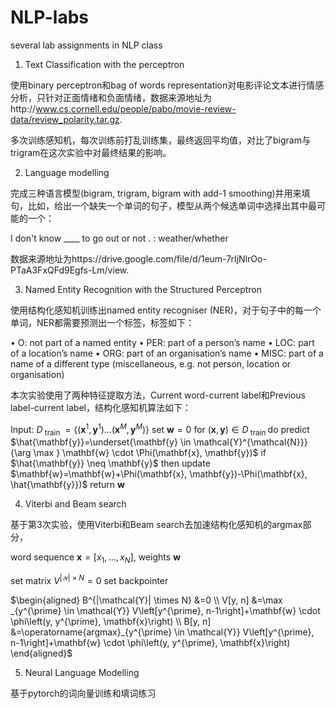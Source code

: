 # NLP-labs

several lab assignments in NLP class

1. Text Classification with the perceptron

使用binary perceptron和bag of words representation对电影评论文本进行情感分析，只针对正面情绪和负面情绪，数据来源地址为http://www.cs.cornell.edu/people/pabo/movie-review-data/review_polarity.tar.gz. 

多次训练感知机，每次训练前打乱训练集，最终返回平均值，对比了bigram与trigram在这次实验中对最终结果的影响。

2. Language modelling

完成三种语言模型(bigram, trigram, bigram with add-1 smoothing)并用来填句，比如，给出一个缺失一个单词的句子，模型从两个候选单词中选择出其中最可能的一个：

I don't know \____ to go out or not . : weather/whether

数据来源地址为https://drive.google.com/file/d/1eum-7rIjNlrOo-PTaA3FxQFd9Egfs-Lm/view.

3. Named Entity Recognition with the Structured Perceptron

使用结构化感知机训练出named entity recogniser (NER)，对于句子中的每一个单词，NER都需要预测出一个标签，标签如下：

• O: not part of a named entity
• PER: part of a person’s name
• LOC: part of a location’s name
• ORG: part of an organisation’s name
• MISC: part of a name of a different type (miscellaneous, e.g. not person, location or organisation)

本次实验使用了两种特征提取方法，Current word-current label和Previous label-current label，结构化感知机算法如下：

Input: $D_{\text { train }}=\left\{\left(\mathbf{x}^{1}, \mathbf{y}^{1}\right) \ldots\left(\mathbf{x}^{M}, \mathbf{y}^{M}\right)\right\}$
set $\mathbf{w}=0$
for $(\mathbf{x}, \mathbf{y}) \in D_{\text { train }}$ do
    predict $\hat{\mathbf{y}}=\underset{\mathbf{y} \in \mathcal{Y}^{\mathcal{N}}}{\arg \max } \mathbf{w} \cdot \Phi(\mathbf{x}, \mathbf{y})$
    if $\hat{\mathbf{y}} \neq \mathbf{y}$ then
        update $\mathbf{w}=\mathbf{w}+\Phi(\mathbf{x}, \mathbf{y})-\Phi(\mathbf{x}, \hat{\mathbf{y}})$
return $\mathbf{w}$

4. Viterbi and Beam search

基于第3次实验，使用Viterbi和Beam search去加速结构化感知机的argmax部分，

word sequence $\mathbf{x}=\left[x_{1}, \ldots, x_{N}\right],$ weights $\mathbf{w}$

set matrix $V^{|\mathcal{Y}| \times N}=0$ set backpointer

$\begin{aligned} B^{|\mathcal{Y}| \times N} &=0 \\ V[y, n] &=\max _{y^{\prime} \in \mathcal{Y}} V\left[y^{\prime}, n-1\right]+\mathbf{w} \cdot \phi\left(y, y^{\prime}, \mathbf{x}\right) \\ B[y, n] &=\operatorname{argmax}_{y^{\prime} \in \mathcal{Y}} V\left[y^{\prime}, n-1\right]+\mathbf{w} \cdot \phi\left(y, y^{\prime}, \mathbf{x}\right) \end{aligned}$

5.  Neural Language Modelling

基于pytorch的词向量训练和填词练习
